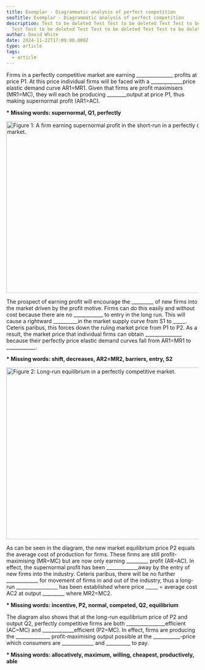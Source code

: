 ```yaml
---
title: Exemplar - Diagrammatic analysis of perfect competition
seoTitle: Exemplar - Diagrammatic analysis of perfect competition
description: Test to be deleted Test Test to be deleted Test Test to be deleted
  Test Test to be deleted Test Test to be deleted Test Test to be deleted Test
author: David White
date: 2024-11-22T17:09:00.000Z
type: article
tags:
  - article
---
```

Firms in a perfectly competitive market are earning \_\_\_\_\_\_\_\_\_\_\_\_\_\__ profits at price P1. At this price individual firms will be faced with a \_\_\_\_\_\_\_\_\_\_\_\__price elastic demand curve AR1=MR1. Given that firms are profit maximisers (MR1=MC), they will each be producing \_\_\_\_\_\_\_\_output at price P1, thus making supernormal profit (AR1>AC).

**\* Missing words: supernormal, Q1, perfectly**

<img src="/_includes/static/img/screenshot-2024-11-22-17.12.03.png" alt="Figure 1: A firm earning supernormal profit in the short-run in a perfectly competitive market." title="Figure 1: A firm earning supernormal profit in the short-run in a perfectly competitive market." class="Centre" width="600px" height="450px" loading="lazy"/>

The prospect of earning profit will encourage the \_\_\_\_\_\_\_\_\_ of new firms into the market driven by the profit motive. Firms can do this easily and without cost because there are no \_\_\_\_\_\_\_\_\_\_\_\_ to entry in the long run. This will cause a rightward \_\_\_\_\_\_\_\_\__in the market supply curve from S1 to \_\_\_\_\_. Ceteris paribus, this forces down the ruling market price from P1 to P2. As a result, the market price that individual firms can obtain \_\_\_\_\_\_\_\_\_\_\_\_\_\_\_ because their perfectly price elastic demand curves fall from AR1=MR1 to \_\_\_\_\_\_\_\_\_\___.

**\* Missing words: shift, decreases, AR2=MR2, barriers, entry, S2**

<img src="/_includes/static/img/screenshot-2024-11-22-17.12.16.png" alt="Figure 2: Long-run equilibrium in a perfectly competitive market." title="Figure 2: Long-run equilibrium in a perfectly competitive market." class="Centre" width="600px" height="450px" loading="lazy"/>

As can be seen in the diagram, the new market equilibrium price P2 equals the average cost of production for firms. These firms are still profit-maximising (MR=MC) but are now only earning \_\_\_\_\_\_\_\_\_ profit (AR=AC). In effect, the supernormal profit has been \_\_\_\_\_\_\_\_\_\_\_\_\_away by the entry of new firms into the industry. Ceteris paribus, there will be no further \_\_\_\_\_\_\_\_\_\_\_\_\_ for movement of firms in and out of the industry, thus a long-run \_\_\_\_\_\_\_\_\_\_\_\_\_\_\_\_\_ has been established where price \_\_\_\_\_ = average cost AC2 at output \_\_\_\_\_\_\_\_\_ where MR2=MC2.

**\* Missing words: incentive, P2, normal, competed, Q2, equilibrium**

The diagram also shows that at the long-run equilibrium price of P2 and output Q2, perfectly competitive firms are both \_\_\_\_\_\_\_\_\_\_\_\_\_\_\_\_efficient (AC=MC) and \_\_\_\_\_\_\_\_\_\_\_\_\_efficient (P2=MC). In effect, firms are producing the \_\_\_\_\_\_\_\_\_\_\_\_\__ profit-maximising output possible at the \_\_\_\_\_\_\_\_\_\_\_-price which consumers are \_\_\_\_\_\_\_\_\_\_\_\_\_ and \_\_\_\_\_\_\_\_\_\_ to pay.

**\* Missing words: allocatively, maximum, willing, cheapest, productively, able**
